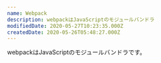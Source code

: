 ```yaml
---
name: Webpack
description: webpackはJavaScriptのモジュールバンドラ
modifiedDate: 2020-05-27T10:23:35.000Z
createdDate: 2020-05-26T05:48:27.000Z
---
```


webpackはJavaScriptのモジュールバンドラです。
